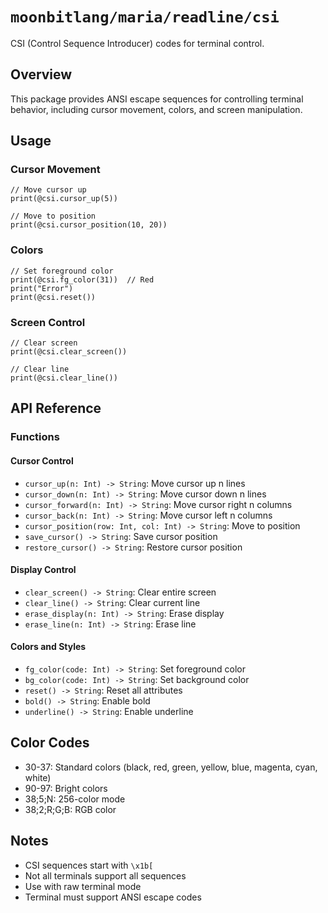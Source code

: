 # `moonbitlang/maria/readline/csi`

CSI (Control Sequence Introducer) codes for terminal control.

## Overview

This package provides ANSI escape sequences for controlling terminal behavior, including cursor movement, colors, and screen manipulation.

## Usage

### Cursor Movement

```moonbit
// Move cursor up
print(@csi.cursor_up(5))

// Move to position
print(@csi.cursor_position(10, 20))
```

### Colors

```moonbit
// Set foreground color
print(@csi.fg_color(31))  // Red
print("Error")
print(@csi.reset())
```

### Screen Control

```moonbit
// Clear screen
print(@csi.clear_screen())

// Clear line
print(@csi.clear_line())
```

## API Reference

### Functions

#### Cursor Control
- `cursor_up(n: Int) -> String`: Move cursor up n lines
- `cursor_down(n: Int) -> String`: Move cursor down n lines
- `cursor_forward(n: Int) -> String`: Move cursor right n columns
- `cursor_back(n: Int) -> String`: Move cursor left n columns
- `cursor_position(row: Int, col: Int) -> String`: Move to position
- `save_cursor() -> String`: Save cursor position
- `restore_cursor() -> String`: Restore cursor position

#### Display Control
- `clear_screen() -> String`: Clear entire screen
- `clear_line() -> String`: Clear current line
- `erase_display(n: Int) -> String`: Erase display
- `erase_line(n: Int) -> String`: Erase line

#### Colors and Styles
- `fg_color(code: Int) -> String`: Set foreground color
- `bg_color(code: Int) -> String`: Set background color
- `reset() -> String`: Reset all attributes
- `bold() -> String`: Enable bold
- `underline() -> String`: Enable underline

## Color Codes

- 30-37: Standard colors (black, red, green, yellow, blue, magenta, cyan, white)
- 90-97: Bright colors
- 38;5;N: 256-color mode
- 38;2;R;G;B: RGB color

## Notes

- CSI sequences start with `\x1b[`
- Not all terminals support all sequences
- Use with raw terminal mode
- Terminal must support ANSI escape codes
